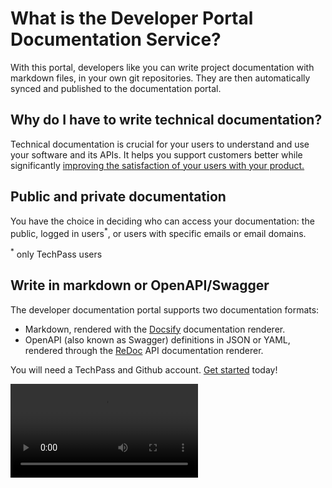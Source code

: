 # What is the Developer Portal Documentation Service?

With this portal, developers like you can write project documentation with markdown files, in your own git repositories. They are then automatically synced and published to the documentation portal.

## Why do I have to write technical documentation?

Technical documentation is crucial for your users to understand and use your software and its APIs. It helps you support customers better while significantly [improving the satisfaction of your users with your product.](https://www.sciencedirect.com/science/article/abs/pii/037872069090063N)

## Public and private documentation

You have the choice in deciding who can access your documentation: the public, logged in users<sup>*</sup>, or users with specific emails or email domains.

<sup>*</sup> only TechPass users

## Write in markdown or OpenAPI/Swagger

The developer documentation portal supports two documentation formats:

- Markdown, rendered with the [Docsify](https://docsify.js.org) documentation renderer.
- OpenAPI (also known as Swagger) definitions in JSON or YAML, rendered through the [ReDoc](https://github.com/redocly/redoc) API documentation renderer.

You will need a TechPass and Github account. [Get started](get-started) today!

![sample video 1](sample.mp4 ':include :type=video controls width=100%')

